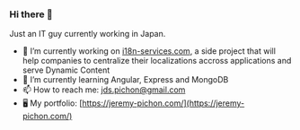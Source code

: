 ### Hi there 👋

Just an IT guy currently working in Japan.

- 🔭 I’m currently working on [i18n-services.com](https://i18n-services.com), a side project that will help companies to centralize their localizations accross applications and serve Dynamic Content
- 🌱 I’m currently learning Angular, Express and MongoDB
- 📫 How to reach me: [jds.pichon@gmail.com](mailto:jds.pichon@gmail.com)
- 🖥️ My portfolio: [https://jeremy-pichon.com/](https://jeremy-pichon.com/)
